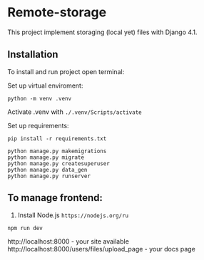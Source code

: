# Remote-storage
This project implement storaging (local yet) files with Django 4.1.

## Installation
To install and run project open terminal:

Set up virtual enviroment:
```commandline
python -m venv .venv
```
Activate .venv with `./.venv/Scripts/activate`

Set up requirements:
```commandline
pip install -r requirements.txt
```

```
python manage.py makemigrations
python manage.py migrate
python manage.py createsuperuser
python manage.py data_gen
python manage.py runserver
```

## To manage frontend:
1. Install Node.js `https://nodejs.org/ru`
```
npm run dev
```

http://localhost:8000 - your site available
http://localhost:8000/users/files/upload_page - your docs page